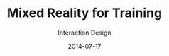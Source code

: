 ---
title: Mixed Reality for Training
subtitle: Interaction Design
layout: default
modal-id: 2
date: 2014-07-17
img: mrtraining.png
thumbnail: mrtraining-thumbnail.png
alt: image-alt
project-date: April 2014
client: Start Bootstrap
category: Web Development
description: <br>Interdisciplinary approaches for the analysis of sports training covered the following elements:<br><br><span style="font-family:Droid serif;"><b><i>· Psychological approach:</i></b> Motivation, Goal Setting, Confidence, Anxiety</span><br><span style="font-family:Droid serif;"><b><i>· Physiological approach:</i></b> Short-term/Long-term physiological reaction</span><br><span style="font-family:Droid serif;"><b><i>· Biomechanical approach:</i></b> Biomechanics, Sports Rehabilitation</span><br><br>Based on the analysis, we discovered mixed reality sports training's key features. Summaries are as follows:<br><br><span style="font-family:Droid serif; font-style:Italic;"><b>1. First-person view coaching</b></span><br><span style="font-family:Droid serif; font-style:Italic;">Psychological approach:</span> Appropriate feedback about the correct posture will give the trainee a sense of stability and motivate them.<span style="font-family:Droid serif; font-style:Italic;">Physiological approach:</span> Intuitive and efficient exercise will lead to an increasing amount of training so that people can obtain a strong body.<span style="font-family:Droid serif; font-style:Italic;">Biomechanical approach:</span> Posture correction during exercise will ensure safety.<br><br><span style="font-family:Droid serif; font-style:Italic;"><b>2. Third-person view coaching</b></span><br><span style="font-family:Droid serif; font-style:Italic;">Psychological approach:</span> Exercise manual with self-avatar will provide vicarious experience and confidence.<span style="font-family:Droid serif; font-style:Italic;">Physiological approach:</span> The self-avatar manual could show understandable contents for appropriate exercise intensity.<span style="font-family:Droid serif; font-style:Italic;">Biomechanical approach:</span> The intuitive manual will provide insight into the potential consequences of dangerous postures.<br><br><span style="font-family:Droid serif; font-style:Italic;"><b>3. Body estimation</b></span><br><span style="font-family:Droid serif; font-style:Italic;">Psychological approach:</span> Observing body changes could be a great stimulus in motivation, and it will give confidence and patience to trainees.<span style="font-family:Droid serif; font-style:Italic;">Physiological approach:</span> Visualizing body status could help decide the types of exercise.<span style="font-family:Droid serif; font-style:Italic;">Biomechanical approach:</span> Safe exercise planning will become easier while watching the specific muscle status, like asymmetrical muscles.<br><br><span style="font-family:Droid serif; font-style:Italic;"><b>4. Game simulation</b></span><br><span style="font-family:Droid serif; font-style:Italic;">Psychological approach:</span> Trainees will learn how to deal with anxiety and immediate decision problem through immersive training.<span style="font-family:Droid serif; font-style:Italic;">Physiological approach:</span> Adaptation to the actual game environment will help the formation of muscle memory.<span style="font-family:Droid serif; font-style:Italic;">Biomechanical approach:</span> Optimal strategies for each player will be acquired and trained.<br><br><span style="font-family:Droid serif; font-style:Italic;"><b>5. Motivator</b></span><br><span style="font-family:Droid serif; font-style:Italic;">Psychological approach:</span> Appropriate multi-modal feedback will provide trainees with a more positive self-image, which leads to intrinsic motivation.<span style="font-family:Droid serif; font-style:Italic;">Physiological approach:</span> Trainees will unleash their potential through encouragement.<span style="font-family:Droid serif; font-style:Italic;">Biomechanical approach:</span> The physical properties of trainees will give lower anxiety and higher confidence.<br><br><span style="font-family:Droid serif; font-style:Italic;"><b>6. Performance manager</b></span><br><span style="font-family:Droid serif; font-style:Italic;">Psychological approach:</span> A customized performance manager will provide users with intrinsic motivation.<span style="font-family:Droid serif; font-style:Italic;">Physiological approach:</span> The performance manager will suggest flexible goals for long-term training based on the current body condition.<span style="font-family:Droid serif; font-style:Italic;">Biomechanical approach:</span> The performance manager will take charge of everything, thereby ensuring the trainee's safety through concentrated training.

---